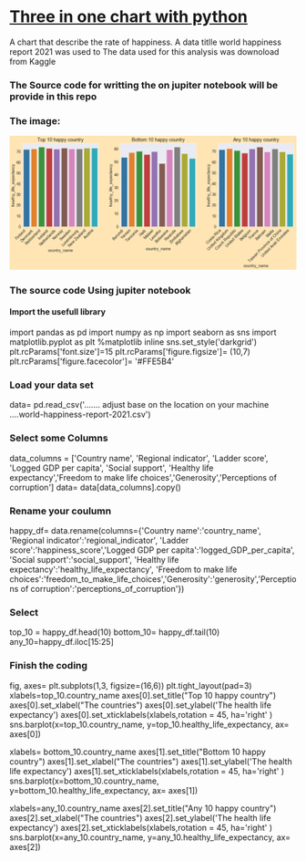 # [Three in one chart with python](https://popecollins.github.io/Three-in-one-chart-with-python/)
A chart that describe the rate of happiness. 
A data titlle world happiness report 2021 was used to 
The data used for this analysis was downoload from Kaggle 
### The Source code for writting the on jupiter notebook will be provide in this repo

### The image:
![](https://github.com/PopeCollins/Three-in-one-chart-with-python/blob/main/top%2010.png)


### The source code Using jupiter notebook
#### Import the usefull library
import pandas as pd
import numpy as np
import seaborn as sns
import matplotlib.pyplot as plt
%matplotlib inline
sns.set_style('darkgrid')
plt.rcParams['font.size']=15
plt.rcParams['figure.figsize']= (10,7)
plt.rcParams['figure.facecolor']= '#FFE5B4'

### Load your data set
data= pd.read_csv('....... adjust base on the location on your machine ....world-happiness-report-2021.csv')

### Select some Columns
data_columns = ['Country name', 'Regional indicator', 'Ladder score', 'Logged GDP per capita', 'Social support', 'Healthy life expectancy','Freedom to make life choices','Generosity','Perceptions of corruption']
data= data[data_columns].copy()

### Rename your coulumn
happy_df= data.rename(columns={'Country name':'country_name', 'Regional indicator':'regional_indicator', 'Ladder score':'happiness_score','Logged GDP per capita':'logged_GDP_per_capita', 'Social support':'social_support', 'Healthy life expectancy':'healthy_life_expectancy', 'Freedom to make life choices':'freedom_to_make_life_choices','Generosity':'generosity','Perceptions of corruption':'perceptions_of_corruption'})

### Select
top_10 = happy_df.head(10)
bottom_10= happy_df.tail(10)
any_10=happy_df.iloc[15:25]

### Finish the coding
fig, axes= plt.subplots(1,3, figsize=(16,6))
plt.tight_layout(pad=3)
xlabels=top_10.country_name
axes[0].set_title("Top 10 happy country")
axes[0].set_xlabel("The countries")
axes[0].set_ylabel('The health life expectancy')
axes[0].set_xticklabels(xlabels,rotation = 45, ha='right' )
sns.barplot(x=top_10.country_name, y=top_10.healthy_life_expectancy, ax= axes[0])

xlabels= bottom_10.country_name
axes[1].set_title("Bottom 10 happy country")
axes[1].set_xlabel("The countries")
axes[1].set_ylabel('The health life expectancy')
axes[1].set_xticklabels(xlabels,rotation = 45, ha='right' )
sns.barplot(x=bottom_10.country_name, y=bottom_10.healthy_life_expectancy, ax= axes[1])

xlabels=any_10.country_name
axes[2].set_title("Any 10 happy country")
axes[2].set_xlabel("The countries")
axes[2].set_ylabel('The health life expectancy')
axes[2].set_xticklabels(xlabels,rotation = 45, ha='right' )
sns.barplot(x=any_10.country_name, y=any_10.healthy_life_expectancy, ax= axes[2])

